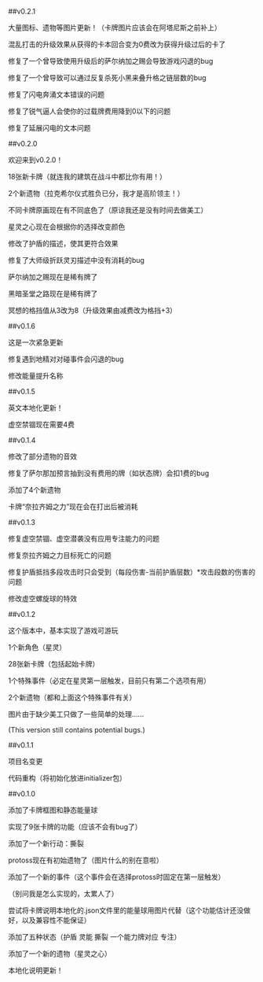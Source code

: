 ##v0.2.1

大量图标、遗物等图片更新！（卡牌图片应该会在阿塔尼斯之前补上）

混乱打击的升级效果从获得的卡本回合变为0费改为获得升级过后的卡了

修复了一个曾导致使用升级后的萨尔纳加之赐会导致游戏闪退的bug

修复了一个曾导致可以通过反复杀死小黑来叠升格之链层数的bug

修复了闪电奔涌文本错误的问题

修复了锐气逼人会使你的过载牌费用降到0以下的问题

修复了延展闪电的文本问题

##v0.2.0

欢迎来到v0.2.0！

18张新卡牌（就连我的建筑在战斗中都比你有用！）

2个新遗物（拉克希尔仪式胜负已分，我才是高阶领主！）

不同卡牌原画现在有不同底色了（原谅我还是没有时间去做美工）

星灵之心现在会根据你的选择改变颜色

修改了护盾的描述，使其更符合效果

修复了大师级折跃灵刃描述中没有消耗的bug

萨尔纳加之赐现在是稀有牌了

黑暗圣堂之路现在是稀有牌了

冥想的格挡值从3改为8（升级效果由减费改为格挡+3）

##v0.1.6

这是一次紧急更新

修复遇到地精对对碰事件会闪退的bug

修改能量提升名称

##v0.1.5

英文本地化更新！

虚空禁锢现在需要4费

##v0.1.4

修改了部分遗物的音效

修复了萨尔那加预言抽到没有费用的牌（如状态牌）会扣1费的bug

添加了4个新遗物

卡牌“奈拉齐姆之力”现在会在打出后被消耗

##v0.1.3

修复虚空禁锢、虚空潜袭没有应用专注能力的问题

修复奈拉齐姆之力目标死亡的问题

修复护盾抵挡多段攻击时只会受到（每段伤害-当前护盾层数）*攻击段数的伤害的问题

修改虚空螺旋球的特效

##v0.1.2

这个版本中，基本实现了游戏可游玩

1个新角色（星灵）

28张新卡牌（包括起始卡牌）

1个特殊事件（必定在星灵第一层触发，目前只有第二个选项有用）

2个新遗物（都和上面这个特殊事件有关）

图片由于缺少美工只做了一些简单的处理……

(This version still contains potential bugs.)

##v0.1.1

项目名变更

代码重构（将初始化放进initializer包）

##v0.1.0

添加了卡牌框图和静态能量球

实现了9张卡牌的功能（应该不会有bug了）

添加了一个新行动：撕裂

protoss现在有初始遗物了（图片什么的别在意啦）

添加了一个新的事件（这个事件会在选择protoss时固定在第一层触发）

（别问我是怎么实现的，太累人了）

尝试将卡牌说明本地化的.json文件里的能量球用图片代替（这个功能估计还没做好，以及兼容性不能保证）

添加了五种状态（护盾 灵能 撕裂 一个能力牌对应 专注）

添加了一个新的遗物（星灵之心）

本地化说明更新！